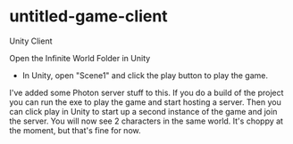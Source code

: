 untitled-game-client
====================

Unity Client

Open the Infinite World Folder in Unity
  - In Unity, open "Scene1" and click the play button to play the game. 

I've added some Photon server stuff to this. If you do a build of the project you can 
run the exe to play the game and start hosting a server.  Then you can click play in Unity
to start up a second instance of the game and join the server.  You will now see 2 characters
in the same world. It's choppy at the moment, but that's fine for now. 

